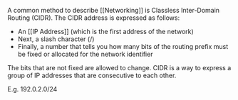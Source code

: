 A common method to describe [[Networking]] is Classless Inter-Domain Routing (CIDR). The CIDR address is expressed as follows:
- An [[IP Address]] (which is the first address of the network)
- Next, a slash character (/)
- Finally, a number that tells you how many bits of the routing prefix must be fixed or allocated for the network identifier

The bits that are not fixed are allowed to change. CIDR is a way to express a group of IP addresses that are consecutive to each other.

E.g. 192.0.2.0/24